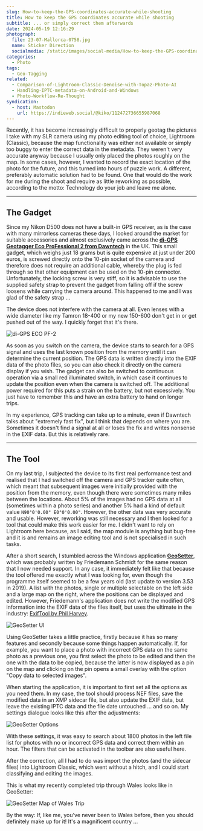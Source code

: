 ```yaml
---
slug: How-to-keep-the-GPS-coordinates-accurate-while-shooting
title: How to keep the GPS coordinates accurate while shooting
subtitle: ... or simply correct them afterwards
date: 2024-05-19 12:16:29
photograph:
  file: 23-07-Mallorca-0758.jpg
  name: Sticker Direction
  socialmedia: /static/images/social-media/How-to-keep-the-GPS-coordinates-accurate-while-shooting.png
categories:
  - Photo
tags:
  - Geo-Tagging
related:
  - Comparison-of-Lightroom-Classic-Denoise-with-Topaz-Photo-AI
  - Handling-IPTC-metadata-on-Android-and-Windows
  - Photo-Workflow-Re-Thought
syndication:
  - host: Mastodon
    url: https://indieweb.social/@kiko/112472736655987068
---
```


Recently, it has become increasingly difficult to properly geotag the pictures I take with my SLR camera using my photo editing tool of choice, Lightroom (Classic), because the map functionality was either not available or simply too buggy to enter the correct data in the metadata. They weren't very accurate anyway because I usually only placed the photos roughly on the map. In some cases, however, I wanted to record the exact location of the photo for the future, and this turned into hours of puzzle work. A different, preferably automatic solution had to be found. One that would do the work for me during the shoot and require as little reworking as possible, according to the motto: Technology do your job and leave me alone.

<!-- more -->

---

## The Gadget

Since my Nikon D500 does not have a built-in GPS receiver, as is the case with many mirrorless cameras these days, I looked around the market for suitable accessories and almost exclusively came across the **[di-GPS Geotagger Eco ProFessional 2 from Dawntech](https://www.dawntech.co.uk/shop/index.php?route=product/product&product_id=67)** in the UK. This small gadget, which weighs just 18 grams but is quite expensive at just under 200 euros, is screwed directly onto the 10-pin socket of the camera and therefore does not require an additional cable, whereby the plug is fed through so that other equipment can be used on the 10-pin connector. Unfortunately, the locking screw is very stiff, so it is advisable to use the supplied safety strap to prevent the gadget from falling off if the screw loosens while carrying the camera around. This happened to me and I was glad of the safety strap ...

The device does not interfere with the camera at all. Even lenses with a wide diameter like my Tamron 18-400 or my new 150-600 don't get in or get pushed out of the way. I quickly forget that it's there.

![di-GPS ECO PF-2](di-gps-pf2.png)

As soon as you switch on the camera, the device starts to search for a GPS signal and uses the last known position from the memory until it can determine the current position. The GPS data is written directly into the EXIF data of the photo files, so you can also check it directly on the camera display if you wish. The gadget can also be switched to continuous operation via a small red illuminated switch, in which case it continues to update the position even when the camera is switched off. The additional power required for this puts a strain on the battery, but not excessively. You just have to remember this and have an extra battery to hand on longer trips.

In my experience, GPS tracking can take up to a minute, even if Dawntech talks about "extremely fast fix", but I think that depends on where you are. Sometimes it doesn't find a signal at all or loses the fix and writes nonsense in the EXIF data. But this is relatively rare.

---

## The Tool

On my last trip, I subjected the device to its first real performance test and realised that I had switched off the camera and GPS tracker quite often, which meant that subsequent images were initially provided with the position from the memory, even though there were sometimes many miles between the locations. About 5% of the images had no GPS data at all (sometimes within a photo series) and another 5% had a kind of default value ``N90°0'0.00" E0°0'0.00"``. However, the other data was very accurate and usable. However, reworking was still necessary and I then looked for a tool that could make this work easier for me. I didn't want to rely on Lightroom here because, as I said, the map module is anything but bug-free and it is and remains an image editing tool and is not specialised in such tasks.

After a short search, I stumbled across the Windows application **[GeoSetter](https://geosetter.de/en/main-en/)**, which was probably written by Friedemann Schmidt for the same reason that I now needed support. In any case, it immediately felt like that because the tool offered me exactly what I was looking for, even though the programme itself seemed to be a few years old (last update to version 3.53 in 2019). A list with the photos, single or multiple selectable on the left side and a large map on the right, where the positions can be displayed and edited. However, Friedemann's application does not write the modified GPS information into the EXIF data of the files itself, but uses the ultimate in the industry: [ExifTool by Phil Harvey](https://exiftool.org/).

![GeoSetter UI](geosetter-ui.png)

Using GeoSetter takes a little practice, firstly because it has so many features and secondly because some things happen automatically. If, for example, you want to place a photo with incorrect GPS data on the same photo as a previous one, you first select the photo to be edited and then the one with the data to be copied, because the latter is now displayed as a pin on the map and clicking on the pin opens a small overlay with the option "Copy data to selected images". 

When starting the application, it is important to first set all the options as you need them. In my case, the tool should process NEF files, save the modified data in an XMP sidecar file, but also update the EXIF data, but leave the existing IPTC data and the file date untouched ... and so on. My settings dialogue looks like this after the adjustments:

![GeoSetter Options](geosetter-options.png)

With these settings, it was easy to search about 1800 photos in the left file list for photos with no or incorrect GPS data and correct them within an hour. The filters that can be activated in the toolbar are also useful here.

After the correction, all I had to do was import the photos (and the sidecar files) into Lightroom Classic, which went without a hitch, and I could start classifying and editing the images.

This is what my recently completed trip through Wales looks like in GeoSetter: 

![GeoSetter Map of Wales Trip](geosetter-map-wales-trip.png)

By the way: If, like me, you've never been to Wales before, then you should definitely make up for it! It's a magnificent country ...
